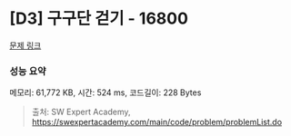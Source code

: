 # [D3] 구구단 걷기 - 16800 

[문제 링크](https://swexpertacademy.com/main/code/problem/problemDetail.do?contestProbId=AYaf9W8afyMDFAQ9) 

### 성능 요약

메모리: 61,772 KB, 시간: 524 ms, 코드길이: 228 Bytes



> 출처: SW Expert Academy, https://swexpertacademy.com/main/code/problem/problemList.do